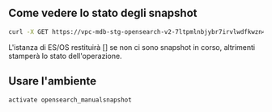 ## Come vedere lo stato degli snapshot
``` bash
curl -X GET https://vpc-mdb-stg-opensearch-v2-7ltpmlnbjybr7irvlwdfkwzn4e.eu-west-1.es.amazonaws.com/_snapshot/_status
```

L'istanza di ES/OS restituirà [] se non ci sono snapshot in corso, altrimenti stamperà lo stato dell'operazione.


## Usare l'ambiente
``` bash
activate opensearch_manualsnapshot
```